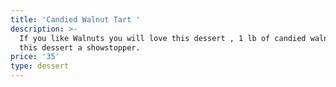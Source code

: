 ```yaml
---
title: 'Candied Walnut Tart '
description: >-
  If you like Walnuts you will love this dessert , 1 lb of candied walnuts makes
  this dessert a showstopper. 
price: '35'
type: dessert
---
```


